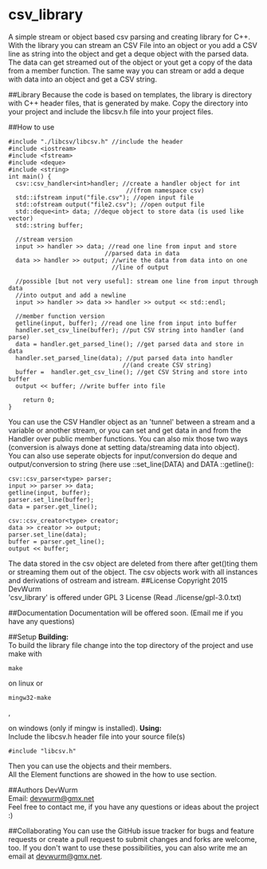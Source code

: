 # csv_library
A simple stream or object based csv parsing and creating library for C++.
With the library you can stream an CSV File into an object or you add
a CSV line as string into the object and get a deque object with the parsed data.
The data can get streamed out of the object or yout get a copy of the data from a member function.
The same way you can stream or add a deque with data into an object and get a CSV string.

##Library
Because the code is based on templates, the library is directory with C++ header files, that is generated by
make. Copy the directory into your project and include the libcsv.h file into your project files.

##How to use

    #include "./libcsv/libcsv.h" //include the header
    #include <iostream>
    #include <fstream>
    #include <deque>
    #include <string>
    int main() {
      csv::csv_handler<int>handler; //create a handler object for int
									 //(from namespace csv)
      std::ifstream input("file.csv"); //open input file
      std::ofstream output("file2.csv"); //open output file
      std::deque<int> data; //deque object to store data (is used like vector)
      std::string buffer;

      //stream version
      input >> handler >> data; //read one line from input and store
						       //parsed data in data
      data >> handler >> output; //write the data from data into on one
								 //line of output

      //possible [but not very useful]: stream one line from input through data
      //into output and add a newline
      input >> handler >> data >> handler >> output << std::endl;

      //member function version
      getline(input, buffer); //read one line from input into buffer
      handler.set_csv_line(buffer); //put CSV string into handler (and parse)
      data = handler.get_parsed_line(); //get parsed data and store in data
      handler.set_parsed_line(data); //put parsed data into handler
									//(and create CSV string)
      buffer =  handler.get_csv_line(); //get CSV String and store into buffer
      output << buffer; //write buffer into file

    	return 0;
    }


You can use the CSV Handler object as an 'tunnel' between a stream and a variable or another stream, or you can set
and get data in and from the Handler over public member functions. You can also mix those two ways (conversion is always
done at setting data/streaming data into object).<br>
You can also use seperate objects for input/conversion do deque and output/conversion to string (here use ::set_line(DATA)
and DATA ::getline():

    csv::csv_parser<type> parser;
    input >> parser >> data;
    getline(input, buffer);
    parser.set_line(buffer);
    data = parser.get_line();

    csv::csv_creator<type> creator;
    data >> creator >> output;
    parser.set_line(data);
    buffer = parser.get_line();
    output << buffer;
The data stored in the csv object are deleted from there after get()ting them or streaming them out of the object.
The csv objects work with all instances and derivations of ostream and istream.
##License
Copyright 2015 DevWurm<br>
'csv_library' is offered under GPL 3 License (Read ./license/gpl-3.0.txt)

##Documentation
Documentation will be offered soon. (Email me if you have any questions)

##Setup
<b>Building:</b><br>
To build the library file change into the top directory of the project and use make
with
<pre><code>make</code></pre>
on linux or
<pre><code>mingw32-make</code></pre>,
on windows (only if mingw is installed).
<b>Using:</b><br>
Include the libcsv.h header file into your source file(s)
<pre><code>#include "libcsv.h"</code></pre>
Then you can use the objects and their members.
<br>
All the Element functions are showed in the how to use section.

##Authors
DevWurm<br>
Email: <a href='mailto:devwurm@gmx.net'>devwurm@gmx.net</a><br>
Feel free to contact me, if you have any questions or ideas about the project :)

##Collaborating
You can use the GitHub issue tracker for bugs and feature requests or create a pull request to submit
changes and forks are welcome, too.
If you don't want to use these possibilities, you can also write me an email at
<a href='mailto:devwurm@gmx.net'>devwurm@gmx.net</a>.
